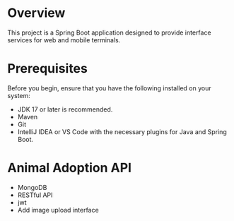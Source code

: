 # Overview
This project is a Spring Boot application designed to provide interface services for web and mobile terminals. 

# Prerequisites
Before you begin, ensure that you have the following installed on your system:

+ JDK 17 or later is recommended.
+ Maven
+ Git
+ IntelliJ IDEA or VS Code with the necessary plugins for Java and Spring Boot.

# Animal Adoption API

+ MongoDB
+ RESTful API
+ jwt
+ Add image upload interface

